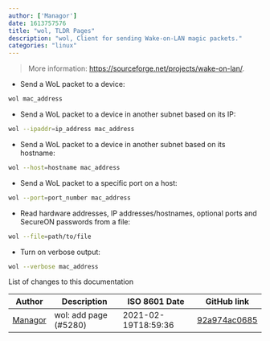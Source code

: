 ```yaml
---
author: ['Managor']
date: 1613757576
title: "wol, TLDR Pages"
description: "wol, Client for sending Wake-on-LAN magic packets."
categories: "linux"
---
```

> More information: <https://sourceforge.net/projects/wake-on-lan/>.

- Send a WoL packet to a device:

```bash
wol mac_address
```

- Send a WoL packet to a device in another subnet based on its IP:

```bash
wol --ipaddr=ip_address mac_address
```

- Send a WoL packet to a device in another subnet based on its hostname:

```bash
wol --host=hostname mac_address
```

- Send a WoL packet to a specific port on a host:

```bash
wol --port=port_number mac_address
```

- Read hardware addresses, IP addresses/hostnames, optional ports and SecureON passwords from a file:

```bash
wol --file=path/to/file
```

- Turn on verbose output:

```bash
wol --verbose mac_address
```
List of changes to this documentation


Author | Description | ISO 8601 Date | GitHub link
------|-----|-----|-----
[Managor](mailto:42655600+Managor@users.noreply.github.com) | wol: add page (#5280) | 2021-02-19T18:59:36 | [92a974ac0685](https://github.com/tldr-pages/tldr/commit/92a974ac0685c8d4ac3452bfa0ab13c1b5c49ab6)

